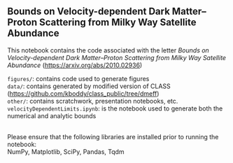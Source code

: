 Bounds on Velocity-dependent Dark Matter–Proton Scattering from Milky Way Satellite Abundance
------------------------------
This notebook contains the code associated with the letter _Bounds on Velocity-dependent Dark Matter–Proton Scattering from Milky Way Satellite Abundance_ (https://arxiv.org/abs/2010.02936)


`figures/`: contains code used to generate figures<br>
`data/`: contains generated by modified version of CLASS (https://github.com/kboddy/class_public/tree/dmeff)<br>
`other/`: contains scratchwork, presentation notebooks, etc.<br>
`velocityDependentLimits.ipynb`: is the notebook used to generate both the numerical and analytic bounds<br><br>

Please ensure that the following libraries are installed prior to running the notebook:<br>
NumPy, Matplotlib, SciPy, Pandas, Tqdm 

